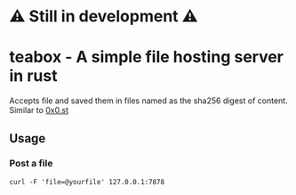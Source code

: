 # ⚠️ Still in development ⚠️

# teabox - A simple file hosting server in rust

Accepts file and saved them in files named as the sha256 digest of content.
Similar to [0x0.st](https://0x0.st/)

## Usage

### Post a file

```
curl -F 'file=@yourfile' 127.0.0.1:7878
```
